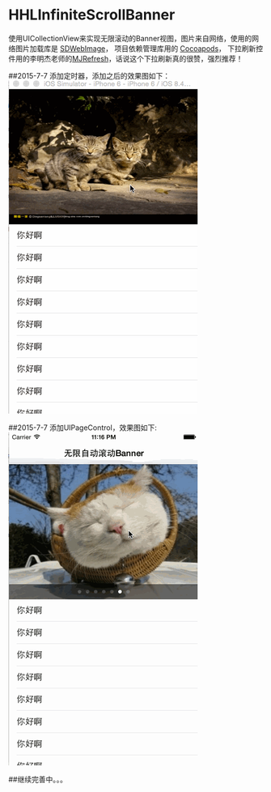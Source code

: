 # HHLInfiniteScrollBanner
使用UICollectionView来实现无限滚动的Banner视图，图片来自网络，使用的网络图片加载库是
[SDWebImage](https://github.com/rs/SDWebImage)，
项目依赖管理库用的
[Cocoapods](https://github.com/CocoaPods/CocoaPods)，
下拉刷新控件用的李明杰老师的[MJRefresh](https://github.com/CoderMJLee/MJRefresh)，话说这个下拉刷新真的很赞，强烈推荐！


##2015-7-7 添加定时器，添加之后的效果图如下：
![image](https://github.com/hanhailong/HHLInfiniteScrollBanner/blob/master/screenshot/infinitescroll_01.gif)

##2015-7-7 添加UIPageControl，效果图如下:
![image](https://github.com/hanhailong/HHLInfiniteScrollBanner/blob/master/screenshot/infinitescroll_02.gif)

##继续完善中。。。


